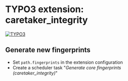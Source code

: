 # TYPO3 extension: caretaker_integrity #

[![TYPO3](https://img.shields.io/badge/TYPO3-6.2|7.6-orange.svg)](https://typo3.org)

## Generate new fingerprints ##

* Set `path.fingerprints` in the extension configuration
* Create a scheduler task "_Generate core fingerprints (caretaker_integrity)_"
